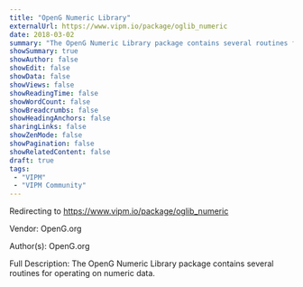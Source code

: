 ```yaml
---
title: "OpenG Numeric Library"
externalUrl: https://www.vipm.io/package/oglib_numeric
date: 2018-03-02
summary: "The OpenG Numeric Library package contains several routines for operating on numeric data."
showSummary: true
showAuthor: false
showEdit: false
showData: false
showViews: false
showReadingTime: false
showWordCount: false
showBreadcrumbs: false
showHeadingAnchors: false
sharingLinks: false
showZenMode: false
showPagination: false
showRelatedContent: false
draft: true
tags:
 - "VIPM"
 - "VIPM Community"
---
```


Redirecting to https://www.vipm.io/package/oglib_numeric

Vendor: OpenG.org

Author(s): OpenG.org
 
Full Description:
The OpenG Numeric Library package contains several routines for operating on numeric data.